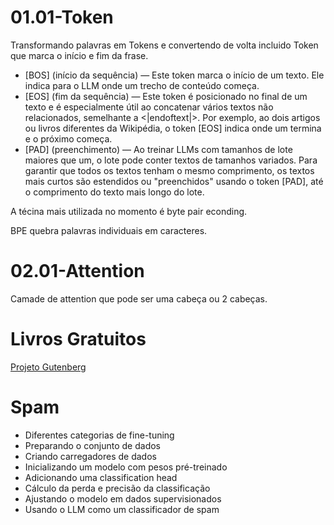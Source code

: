 



# 01.01-Token
Transformando palavras em Tokens e convertendo de volta incluido Token que marca o início e fim da frase.

* [BOS] (início da sequência) — Este token marca o início de um texto. Ele indica para o LLM onde um trecho de conteúdo começa.<br>
* [EOS] (fim da sequência) — Este token é posicionado no final de um texto e é especialmente útil ao concatenar vários textos não relacionados, semelhante a <|endoftext|>. Por exemplo, ao  dois artigos ou livros diferentes da Wikipédia, o token [EOS] indica onde um termina e o próximo começa.<br>
* [PAD] (preenchimento) — Ao treinar LLMs com tamanhos de lote maiores que um, o lote pode conter textos de tamanhos variados. Para garantir que todos os textos tenham o mesmo comprimento, os textos mais curtos são estendidos ou "preenchidos" usando o token [PAD], até o comprimento do texto mais longo do lote.<br>

A técina mais utilizada no momento é byte pair econding.

BPE quebra palavras individuais em caracteres.


# 02.01-Attention
Camade de attention que pode ser uma cabeça ou 2 cabeças.



# Livros Gratuitos

[Projeto Gutenberg](https://www.gutenberg.org/browse/languages/pt)


# Spam
* Diferentes categorias de fine-tuning 
* Preparando o conjunto de dados
* Criando carregadores de dados
* Inicializando um modelo com pesos pré-treinado
* Adicionando uma classification head
* Cálculo da perda e precisão da classificação
* Ajustando o modelo em dados supervisionados
* Usando o LLM como um classificador de spam
